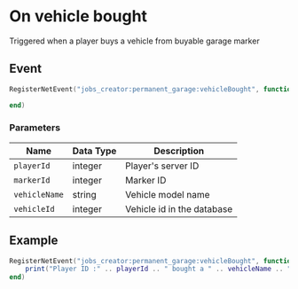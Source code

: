 # On vehicle bought

Triggered when a player buys a vehicle from buyable garage marker

## Event

```lua
RegisterNetEvent("jobs_creator:permanent_garage:vehicleBought", function(playerId, markerId, vehicleName, vehicleId)

end)
```

### Parameters

| Name          | Data Type | Description                |
| ------------- | --------- | -------------------------- |
| `playerId`    | integer   | Player's server ID         |
| `markerId`    | integer   | Marker ID                  |
| `vehicleName` | string    | Vehicle model name         |
| `vehicleId`   | integer   | Vehicle id in the database |

## Example

```lua
RegisterNetEvent("jobs_creator:permanent_garage:vehicleBought", function(playerId, markerId, vehicleName, vehicleId)
    print("Player ID :" .. playerId .. " bought a " .. vehicleName .. " with ID " .. vehicleId .. " from marker " .. markerId)
end)
```

